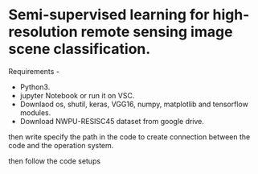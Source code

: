 # Semi-supervised learning for high-resolution remote sensing image scene classification.

 Requirements -
 
- Python3.
- jupyter Notebook or run it on VSC.
- Downlaod os, shutil, keras, VGG16, numpy, matplotlib and tensorflow modules.
- Download NWPU-RESISC45 dataset from google drive.

 then write  specify the path in the code to create connection between the code 
 and the operation system.
 
 then follow the code setups 







